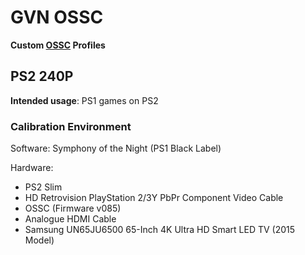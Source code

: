 # GVN OSSC

**Custom [OSSC](http://junkerhq.net/xrgb/index.php?title=OSSC) Profiles**

## PS2 240P

**Intended usage**: PS1 games on PS2

### Calibration Environment

Software: Symphony of the Night (PS1 Black Label)

Hardware:

- PS2 Slim
- HD Retrovision PlayStation 2/3Y PbPr Component Video Cable
- OSSC (Firmware v085)
- Analogue HDMI Cable
- Samsung UN65JU6500 65-Inch 4K Ultra HD Smart LED TV (2015 Model)

